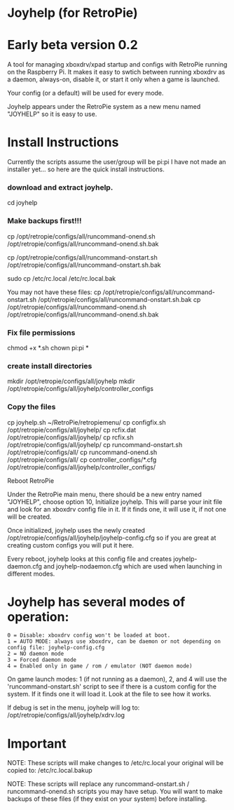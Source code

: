 # Joyhelp (for RetroPie)
# Early beta version 0.2

A tool for managing xboxdrv/xpad startup and configs with RetroPie running on the Raspberry Pi. It makes it easy to swtich between running xboxdrv as a daemon, always-on, disable it, or start it only when a game is launched.

Your config (or a default) will be used for every mode.

Joyhelp appears under the RetroPie system as a new menu named "JOYHELP" so it is easy to use.

# Install Instructions
Currently the scripts assume the user/group will be pi:pi
I have not made an installer yet... so here are the quick install instructions.

### download and extract joyhelp.
cd joyhelp

### Make backups first!!!
cp /opt/retropie/configs/all/runcommand-onend.sh /opt/retropie/configs/all/runcommand-onend.sh.bak

cp /opt/retropie/configs/all/runcommand-onstart.sh /opt/retropie/configs/all/runcommand-onstart.sh.bak

sudo cp /etc/rc.local /etc/rc.local.bak

You may not have these files:
cp /opt/retropie/configs/all/runcommand-onstart.sh /opt/retropie/configs/all/runcommand-onstart.sh.bak 
cp /opt/retropie/configs/all/runcommand-onend.sh /opt/retropie/configs/all/runcommand-onend.sh.bak

### Fix file permissions
chmod +x *.sh
chown pi:pi *

### create install directories
mkdir /opt/retropie/configs/all/joyhelp
mkdir /opt/retropie/configs/all/joyhelp/controller_configs

### Copy the files
cp joyhelp.sh ~/RetroPie/retropiemenu/
cp configfix.sh /opt/retropie/configs/all/joyhelp/
cp rcfix.dat /opt/retropie/configs/all/joyhelp/
cp rcfix.sh /opt/retropie/configs/all/joyhelp/
cp runcommand-onstart.sh /opt/retropie/configs/all/
cp runcommand-onend.sh /opt/retropie/configs/all/
cp controller_configs/*.cfg /opt/retropie/configs/all/joyhelp/controller_configs/

Reboot RetroPie

Under the RetroPie main menu, there should be a new
entry named "JOYHELP", choose option 10, Initialize
joyhelp. This will parse your init file and look for
an xboxdrv config file in it. If it finds one, it
will use it, if not one will be created.

Once initialized, joyhelp uses the newly created
/opt/retropie/configs/all/joyhelp/joyhelp-config.cfg
so if you are great at creating custom configs you
will put it here.

Every reboot, joyhelp looks at this config file and
creates joyhelp-daemon.cfg and joyhelp-nodaemon.cfg
which are used when launching in different modes.

# Joyhelp has several modes of operation:
	0 = Disable: xboxdrv config won't be loaded at boot.
	1 = AUTO MODE: always use xboxdrv, can be daemon or not depending on config file: joyhelp-config.cfg
	2 = NO daemon mode
	3 = Forced daemon mode
	4 = Enabled only in game / rom / emulator (NOT daemon mode)

On game launch modes: 1 (if not running as a daemon), 2, and 4 will use the 'runcommand-onstart.sh' script to see if there is a custom config for the system. If it finds one it will load it. Look at the file to see how it works.
	
If debug is set in the menu, joyhelp will log to:
/opt/retropie/configs/all/joyhelp/xdrv.log


# Important
NOTE: These scripts will make changes to /etc/rc.local
your original will be copied to: /etc/rc.local.bakup

NOTE: These scripts will replace any runcommand-onstart.sh / runcommand-onend.sh scripts you may have setup. You will want to make backups of these files (if they exist on your system) before installing.
